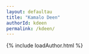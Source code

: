 ```yaml
---
layout: defaultau
title: "Kamalo Deen"
authorId: kdeen
permalink: /kdeen/
---
```

{% include loadAuthor.html %}
<script>
    $(document).ready(function(){
        showAuthorBio('{{ page.authorId }}');
   });
</script>